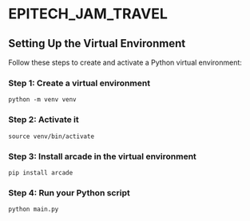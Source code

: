# EPITECH_JAM_TRAVEL

## Setting Up the Virtual Environment

Follow these steps to create and activate a Python virtual environment:

### Step 1: Create a virtual environment
```python -m venv venv```

### Step 2: Activate it
```source venv/bin/activate```

### Step 3: Install arcade in the virtual environment
```pip install arcade```

### Step 4: Run your Python script
```python main.py```
